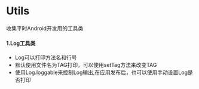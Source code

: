 # Utils
收集平时Android开发用的工具类

#### 1.Log工具类 ####
- Log可以打印方法名和行号
- 默认使用文件名为TAG打印，可以使用setTag方法来改变TAG
- 使用Log.loggable来控制Log输出,在应用发布后，也可以使用手动设置Log是否打印


